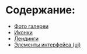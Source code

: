 # Содержание:

- [Фото галереи](./galleries)
- [Иконки](./icons)
- [Лендинги](./landing)
- [Элементы интерфейса (ui)](./ui)




